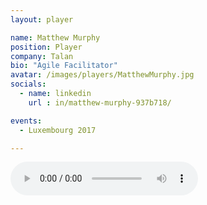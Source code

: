 ```yaml
---
layout: player

name: Matthew Murphy
position: Player
company: Talan
bio: "Agile Facilitator"
avatar: /images/players/MatthewMurphy.jpg
socials:
  - name: linkedin
    url : in/matthew-murphy-937b718/

events:
  - Luxembourg 2017

---
```


<audio controls>
  <source src="/files/soundbites/2017-03/170324-MatthewMurphy.m4a" type="audio/mpeg">
  Your browser does not support the audio tag.
</audio>
